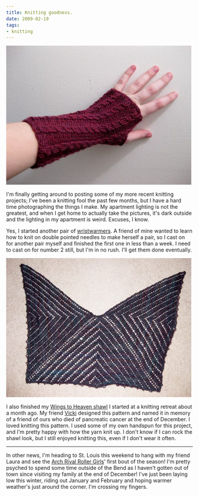 ```yaml
---
title: Knitting goodness.
date: 2009-02-19
tags:
- knitting
---
```

![A knit wristwarmer.](../../images/wristwarmer.jpg "Another day, another wristwarmer.")

I'm finally getting around to posting some of my more recent knitting projects; I've been a knitting fool the past few months, but I have a hard time photographing the things I make. My apartment lighting is not the greatest, and when I get home to actually take the pictures, it's dark outside and the lighting in my apartment is weird. Excuses, I know.

Yes, I started another pair of [wristwarmers](/posts/hey-look-i-do-knit). A friend of mine wanted to learn how to knit on double pointed needles to make herself a pair, so I cast on for another pair myself and finished the first one in less than a week. I need to cast on for number 2 still, but I'm in no rush. I'll get them done eventually.

![The Wings to Heaven shawl.](../../images/wingstoheaven.jpg "This shawl sort of reminds me of a butterfly.")

I also finished my [Wings to Heaven shawl](http://www.ravelry.com/patterns/library/wings-to-heaven-shawl) I started at a knitting retreat about a month ago. My friend [Vicki](http://simpleknits.blogspot.com) designed this pattern and named it in memory of a friend of ours who died of pancreatic cancer at the end of December. I loved knitting this pattern. I used some of my own handspun for this project, and I'm pretty happy with how the yarn knit up. I don't know if I can rock the shawl look, but I still enjoyed knitting this, even if I don't wear it often.

*** 

In other news, I'm heading to St. Louis this weekend to hang with my friend Laura and see the [Arch Rival Roller Girls](http://www.archrivalrollergirls.com)' first bout of the season! I'm pretty psyched to spend some time outside of the Bend as I haven't gotten out of town since visiting my family at the end of December! I've just been laying low this winter, riding out January and February and hoping warmer weather's just around the corner. I'm crossing my fingers.
